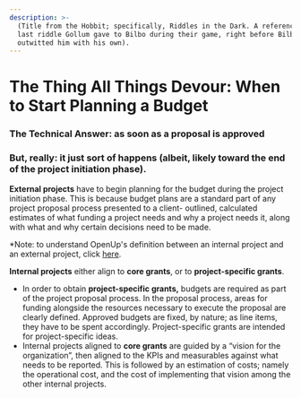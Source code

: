 ```yaml
---
description: >-
  (Title from the Hobbit; specifically, Riddles in the Dark. A reference to the
  last riddle Gollum gave to Bilbo during their game, right before Bilbo
  outwitted him with his own).
---
```


# The Thing All Things Devour: When to Start Planning a Budget

### The Technical Answer: as soon as a proposal is approved

### But, really: it just sort of happens \(albeit, likely toward the end of the project initiation phase\).

 **External projects** have to begin planning for the budget during the project initiation phase. This is because budget plans are a standard part of any project proposal process presented to a client- outlined, calculated estimates of what funding a project needs and why a project needs it, along with what and why certain decisions need to be made.  

\*Note: to understand OpenUp's definition between an internal project and an external project, click [here](internal-projects-vs.-external-projects-a-note-on-the-divide.md). 



**Internal projects** either align to **core grants**, or to **project-specific grants**.

* In order to obtain **project-specific grants,** budgets are required as part of the project proposal process. In the proposal process, areas for funding alongside the resources necessary to execute the proposal are clearly defined.  Approved budgets are fixed, by nature; as line items, they have to be spent accordingly. Project-specific grants are intended for project-specific ideas. 
* Internal projects aligned to **core grants** are guided by a “vision for the organization”, then aligned to the KPIs and measurables against what needs to be reported. This is followed by an estimation of costs; namely the operational cost, and the cost of implementing that vision among the other internal projects.  



### 



